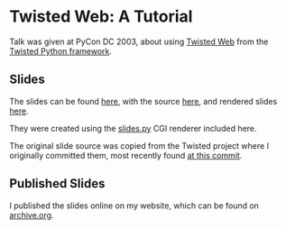 # Twisted Web: A Tutorial

Talk was given at PyCon DC 2003, about using [Twisted Web](https://docs.twisted.org/en/stable/web/index.html) from the [Twisted Python framework](https://twisted.org).

## Slides

The slides can be found [here](./slides), with the source [here](./slides/tw-deploy), and rendered slides [here](./slides/slides).

They were created using the [slides.py](./slides/slides.py) CGI renderer included here.

The original slide source was copied from the Twisted project where I originally committed them, most recently found [at this commit](https://github.com/twisted/twisted/tree/915c248d0fbd53253b0a84368236d3b293de7396/docs/historic/2003/pycon/tw-deploy).

## Published Slides

I published the slides online on my website, which can be found on [archive.org](https://web.archive.org/web/20081010235521/http://www.travishartwell.net/pycon2003/tw_deploy-01.html).
